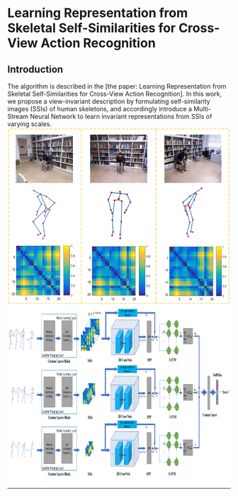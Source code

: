 # Learning Representation from Skeletal Self-Similarities for Cross-View Action Recognition
## Introduction
The algorithm is described in the [the paper: Learning Representation from Skeletal Self-Similarities for Cross-View Action Recognition]. In this work, we propose a view-invariant description by formulating self-similarity images (SSIs) of human skeletons, and accordingly introduce a Multi-Stream Neural Network to learn invariant representations from SSIs of varying scales. 
<img align="center" height="400"  src="docs/teaser1.png">
<img align="center" height="400"  src="docs/teaser2.png">
***
